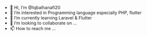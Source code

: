 - 👋 Hi, I’m @Iqbalhanafi20
- 👀 I’m interested in Programming language especially PHP, flutter
- 🌱 I’m currently learning Laravel & Flutter
- 💞️ I’m looking to collaborate on ...
- 📫 How to reach me ...

<!---
Iqbalhanafi20/Iqbalhanafi20 is a ✨ special ✨ repository because its `README.md` (this file) appears on your GitHub profile.
You can click the Preview link to take a look at your changes.
--->
